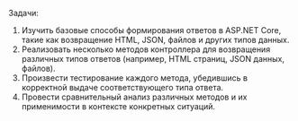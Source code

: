 Задачи:
1) Изучить базовые способы формирования ответов в ASP.NET Core, 
такие как возвращение HTML, JSON, файлов и других типов данных.
2) Реализовать несколько методов контроллера для возвращения 
различных типов ответов (например, HTML страниц, JSON данных, 
файлов).
3) Произвести тестирование каждого метода, убедившись в корректной 
выдаче соответствующего типа ответа.
4) Провести сравнительный анализ различных методов и их 
применимости в контексте конкретных ситуаций.
